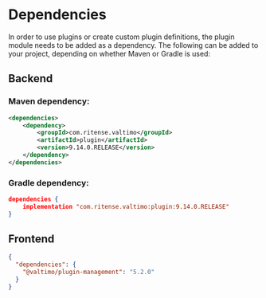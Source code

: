 # Dependencies

In order to use plugins or create custom plugin definitions, the plugin module needs to be added as a dependency. The 
following can be added to your project, depending on whether Maven or Gradle is used:

## Backend

### Maven dependency:
```xml
<dependencies>
    <dependency>
        <groupId>com.ritense.valtimo</groupId>
        <artifactId>plugin</artifactId>
        <version>9.14.0.RELEASE</version>
    </dependency>
</dependencies>
```

### Gradle dependency:
```json
dependencies {
    implementation "com.ritense.valtimo:plugin:9.14.0.RELEASE"
}
```


## Frontend

```json
{
  "dependencies": {
    "@valtimo/plugin-management": "5.2.0"
  }
}
```


